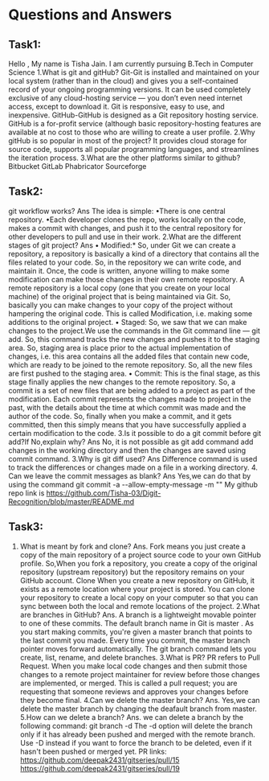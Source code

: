 # Questions and Answers
## Task1:
Hello , My name is Tisha Jain. I am currently pursuing B.Tech in Computer Science
1.What is git and gitHub?
Git-Git is installed and maintained on your local system (rather than in the cloud) and gives you a self-contained record of your ongoing programming versions. It can be used completely exclusive of any cloud-hosting service — you don’t even need internet access, except to download it. Git is responsive, easy to use, and inexpensive.
GitHub-GitHub is designed as a Git repository hosting service. GitHub is a for-profit service (although basic repository-hosting features are available at no cost to those who are willing to create a user profile.
2.Why gitHub is so popular in most of the project?
It provides cloud storage for source code, supports all popular programming languages, and streamlines the iteration process.
3.What are the other platforms similar to github?
Bitbucket
GitLab
Phabricator
Sourceforge

## Task2:
git workflow works?
 Ans The idea is simple: 
•There is one central repository. 
•Each developer clones the repo, works locally on the code, makes a commit with changes, and push it to the central repository for other developers to pull and use in their work.
2.What are the different stages of git project?
 Ans 
• Modified:* 
So, under Git we can create a repository, a repository is basically a kind of a directory that contains all the files related to your code. So, in the repository we can write code, and maintain it. Once, the code is written, anyone willing to make some modification can make those changes in their own remote repository. A remote repository is a local copy (one that you create on your local machine) of the original project that is being maintained via Git. So, basically you can make changes to your copy of the project without hampering the original code. This is called Modification, i.e. making some additions to the original project.
• Staged: 
So, we saw that we can make changes to the project.We use the commands in the Git command line — git add. So, this command tracks the new changes and pushes it to the staging area. So, staging area is place prior to the actual implementation of changes, i.e. this area contains all the added files that contain new code, which are ready to be joined to the remote repository. So, all the new files are first pushed to the staging area.
• Commit: 
This is the final stage, as this stage finally applies the new changes to the remote repository. So, a commit is a set of new files that are being added to a project as part of the modification. Each commit represents the changes made to project in the past, with the details about the time at which commit was made and the author of the code. So, finally when you make a commit, and it gets committed, then this simply means that you have successfully applied a certain modification to the code.
3.Is it possible to do a git commit before git add?If No,explain why?
 Ans No, it is not possible as git add command add changes in the working directory and then the changes are saved using commit command.
3.Why is git diff used?
 Ans Difference command is used to track the differences or changes made on a file in a working directory.
4. Can we leave the commit messages as blank?
 Ans Yes,we can do that by using the command 
 git commit -a --allow-empty-message -m "" 
My github repo link is
https://github.com/Tisha-03/Digit-Recognition/blob/master/README.md

## Task3:
1. What is meant by fork and clone?
 Ans. Fork means you just create a copy of the main repository of a project source code to your own GitHub profile. 
So,When you fork a repository, you create a copy of the original repository (upstream repository) but the repository remains on your GitHub account. 
 Clone 
When you create a new repository on GitHub, it exists as a remote location where your project is stored. You can clone your repository to create a local copy on your computer so that you can sync between both the local and remote locations of the project.
2.What are branches in GitHub?
 Ans. 
A branch is a lightweight movable pointer to one of these commits. The default branch name in Git is master . As you start making commits, you're given a master branch that points to the last commit you made. Every time you commit, the master branch pointer moves forward automatically. The git branch command lets you create, list, rename, and delete branches.
3.What is PR?
PR refers to Pull Request.
When you make local code changes and then submit those changes to a remote project maintainer for review before those changes are implemented, or merged.
This is called a pull request; you are requesting that someone reviews and approves your changes before they become final.
4.Can we delete the master branch?
 Ans. Yes,we can delete the master branch by changing the deafault branch from master.
5.How can we delete a branch?
 Ans. we can delete a branch by the following command:
 git branch -d 
The -d option will delete the branch only if it has already been pushed and merged with the remote branch. Use -D instead if you want to force the branch to be deleted, even if it hasn't been pushed or merged yet.
PR links:
https://github.com/deepak2431/gitseries/pull/15
https://github.com/deepak2431/gitseries/pull/19
